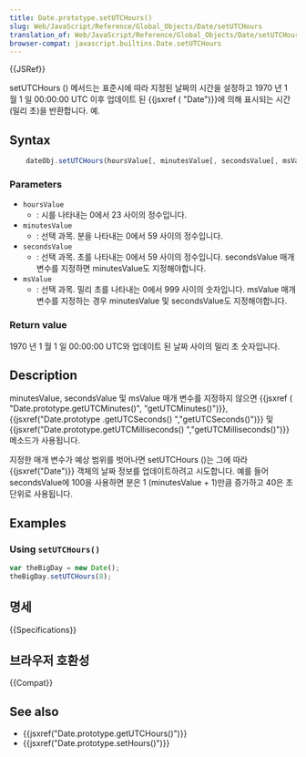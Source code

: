 ```yaml
---
title: Date.prototype.setUTCHours()
slug: Web/JavaScript/Reference/Global_Objects/Date/setUTCHours
translation_of: Web/JavaScript/Reference/Global_Objects/Date/setUTCHours
browser-compat: javascript.builtins.Date.setUTCHours
---
```

{{JSRef}}

setUTCHours () 메서드는 표준시에 따라 지정된 날짜의 시간을 설정하고 1970 년 1 월 1 일 00:00:00 UTC 이후 업데이트 된 {{jsxref ( "Date")}}에 의해 표시되는 시간 (밀리 초)을 반환합니다. 예.

## Syntax

```js
    dateObj.setUTCHours(hoursValue[, minutesValue[, secondsValue[, msValue]]])
```

### Parameters

- `hoursValue`
  - : 시를 나타내는 0에서 23 사이의 정수입니다.
- `minutesValue`
  - : 선택 과목. 분을 나타내는 0에서 59 사이의 정수입니다.
- `secondsValue`
  - : 선택 과목. 초를 나타내는 0에서 59 사이의 정수입니다. secondsValue 매개 변수를 지정하면 minutesValue도 지정해야합니다.
- `msValue`
  - : 선택 과목. 밀리 초를 나타내는 0에서 999 사이의 숫자입니다. msValue 매개 변수를 지정하는 경우 minutesValue 및 secondsValue도 지정해야합니다.

### Return value

1970 년 1 월 1 일 00:00:00 UTC와 업데이트 된 날짜 사이의 밀리 초 숫자입니다.

## Description

minutesValue, secondsValue 및 msValue 매개 변수를 지정하지 않으면 {{jsxref ( "Date.prototype.getUTCMinutes()", "getUTCMinutes()")}}, {{jsxref("Date.prototype .getUTCSeconds() ","getUTCSeconds()")}} 및 {{jsxref("Date.prototype.getUTCMilliseconds() ","getUTCMilliseconds()")}} 메소드가 사용됩니다.

지정한 매개 변수가 예상 범위를 벗어나면 setUTCHours ()는 그에 따라 {{jsxref("Date")}} 객체의 날짜 정보를 업데이트하려고 시도합니다. 예를 들어 secondsValue에 100을 사용하면 분은 1 (minutesValue + 1)만큼 증가하고 40은 초 단위로 사용됩니다.

## Examples

### Using `setUTCHours()`

```js
var theBigDay = new Date();
theBigDay.setUTCHours(8);
```

## 명세

{{Specifications}}

## 브라우저 호환성

{{Compat}}

## See also

- {{jsxref("Date.prototype.getUTCHours()")}}
- {{jsxref("Date.prototype.setHours()")}}
